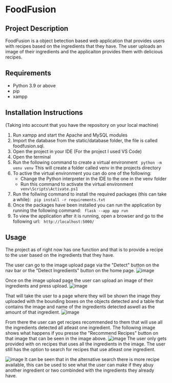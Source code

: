 # FoodFusion

## Project Description
FoodFusion is a object betection based web application that provides users with recipes based on the ingredients that they have. The user uploads an image of their ingredients and the applicaiton provides them with delicious recipes.

## Requirements
- Python 3.9 or above
- pip
- xampp
  
## Installation Instructions
(Taking into account that you have the repository on your local machine)
1. Run xampp and start the Apache and MySQL modules
2. Import the database from the static/database folder, the file is called foodfusion.sql.
3. Open the project in your IDE (For the project I used VS Code)
4. Open the terminal
5. Run the following command to create a virtual environment
``` python -m venv venv``` This will create a folder called venv in the projects directory
6.  To active the virtual environment you can do one of the following:
    - Change the Python interpreter in the IDE to the one in the venv folder
    - Run this command to activate the virtual environment
    ``` venv\Scripts\Activate.ps1```
7. Run the follwing command to install the required packages (this can take a while):
``` pip install -r requirements.txt```
8. Once the packages have been installed you can run the application by running the following command:
``` flask --app app run```
9. To view the application after it is running, open a browser and go to the following url:
``` http://localhost:5000/```

## Usage
The project as of right now has one function and that is to provide a recipe to the user based on the ingredients that they have. 

The user can go to the image upload page via the "Detect" button on the nav bar or the "Detect Ingredients" button on the home page. 
![image](https://user-images.githubusercontent.com/61418085/235458839-2b147bef-7cb1-4662-bf47-93be04c55de6.png)


Once on the image upload page the user can upload an image of their ingredients and press upload.
![image](https://user-images.githubusercontent.com/61418085/235458905-172effdc-ab59-4bae-a83f-df3f88a4f1f8.png)

That will take the user to a page where they will be shown the image they uploaded with the bounding boxes on the objects detected and a table that contains the image and name of the ingredients detected aswell as the amount of that ingredient.
![image](https://user-images.githubusercontent.com/61418085/235460378-d0e3ece4-011b-4063-8cf8-6c39030aeafe.png)

From there the user can get recipes recommended to them that will use all the ingredients detected all atleast one ingredient. The following image shows what happens if you presse the "Recommend Recipes" button on that image that can be seen in the image above.
![image](https://user-images.githubusercontent.com/61418085/235460566-2c56521a-dde7-46fc-b633-db5444da0d16.png)
The user only gets provided with on recipes that uses all the ingredients in the image. The user still has the option to search for recipes that use atleast one ingredient.

![image](https://user-images.githubusercontent.com/61418085/235460732-874c5810-a818-4317-9904-8dbe2c612162.png)
It can be seen that in the alternative search there is more recipe available, this can be used to see what the user can make if they abuy another ingredient or two combinded with the ingredients they already have.



